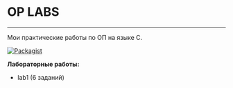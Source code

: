 # OP LABS
___________________________________________________________________
Мои практические работы по ОП на языке C.

[![Packagist](https://img.shields.io/packagist/l/doctrine/orm.svg)]()

**Лабораторные работы:**
 - lab1 (6 заданий)
